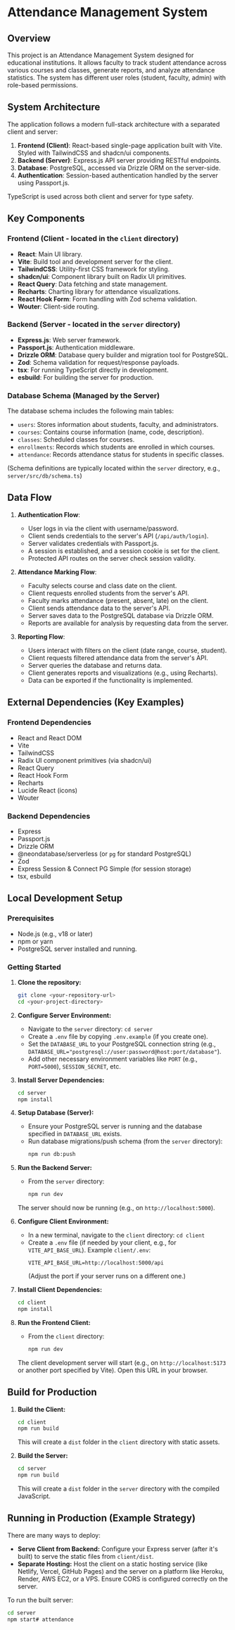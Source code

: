# Attendance Management System

## Overview
This project is an Attendance Management System designed for educational institutions. It allows faculty to track student attendance across various courses and classes, generate reports, and analyze attendance statistics. The system has different user roles (student, faculty, admin) with role-based permissions.

## System Architecture
The application follows a modern full-stack architecture with a separated client and server:

1.  **Frontend (Client)**: React-based single-page application built with Vite. Styled with TailwindCSS and shadcn/ui components.
2.  **Backend (Server)**: Express.js API server providing RESTful endpoints.
3.  **Database**: PostgreSQL, accessed via Drizzle ORM on the server-side.
4.  **Authentication**: Session-based authentication handled by the server using Passport.js.

TypeScript is used across both client and server for type safety.

## Key Components

### Frontend (Client - located in the `client` directory)
-   **React**: Main UI library.
-   **Vite**: Build tool and development server for the client.
-   **TailwindCSS**: Utility-first CSS framework for styling.
-   **shadcn/ui**: Component library built on Radix UI primitives.
-   **React Query**: Data fetching and state management.
-   **Recharts**: Charting library for attendance visualizations.
-   **React Hook Form**: Form handling with Zod schema validation.
-   **Wouter**: Client-side routing.

### Backend (Server - located in the `server` directory)
-   **Express.js**: Web server framework.
-   **Passport.js**: Authentication middleware.
-   **Drizzle ORM**: Database query builder and migration tool for PostgreSQL.
-   **Zod**: Schema validation for request/response payloads.
-   **tsx**: For running TypeScript directly in development.
-   **esbuild**: For building the server for production.

### Database Schema (Managed by the Server)
The database schema includes the following main tables:
-   `users`: Stores information about students, faculty, and administrators.
-   `courses`: Contains course information (name, code, description).
-   `classes`: Scheduled classes for courses.
-   `enrollments`: Records which students are enrolled in which courses.
-   `attendance`: Records attendance status for students in specific classes.

(Schema definitions are typically located within the `server` directory, e.g., `server/src/db/schema.ts`)

## Data Flow

1.  **Authentication Flow**:
    -   User logs in via the client with username/password.
    -   Client sends credentials to the server's API (`/api/auth/login`).
    -   Server validates credentials with Passport.js.
    -   A session is established, and a session cookie is set for the client.
    -   Protected API routes on the server check session validity.

2.  **Attendance Marking Flow**:
    -   Faculty selects course and class date on the client.
    -   Client requests enrolled students from the server's API.
    -   Faculty marks attendance (present, absent, late) on the client.
    -   Client sends attendance data to the server's API.
    -   Server saves data to the PostgreSQL database via Drizzle ORM.
    -   Reports are available for analysis by requesting data from the server.

3.  **Reporting Flow**:
    -   Users interact with filters on the client (date range, course, student).
    -   Client requests filtered attendance data from the server's API.
    -   Server queries the database and returns data.
    -   Client generates reports and visualizations (e.g., using Recharts).
    -   Data can be exported if the functionality is implemented.

## External Dependencies (Key Examples)

### Frontend Dependencies
-   React and React DOM
-   Vite
-   TailwindCSS
-   Radix UI component primitives (via shadcn/ui)
-   React Query
-   React Hook Form
-   Recharts
-   Lucide React (icons)
-   Wouter

### Backend Dependencies
-   Express
-   Passport.js
-   Drizzle ORM
-   @neondatabase/serverless (or `pg` for standard PostgreSQL)
-   Zod
-   Express Session & Connect PG Simple (for session storage)
-   tsx, esbuild

## Local Development Setup

### Prerequisites
-   Node.js (e.g., v18 or later)
-   npm or yarn
-   PostgreSQL server installed and running.

### Getting Started

1.  **Clone the repository:**
    ```bash
    git clone <your-repository-url>
    cd <your-project-directory>
    ```

2.  **Configure Server Environment:**
    -   Navigate to the `server` directory: `cd server`
    -   Create a `.env` file by copying `.env.example` (if you create one).
    -   Set the `DATABASE_URL` to your PostgreSQL connection string (e.g., `DATABASE_URL="postgresql://user:password@host:port/database"`).
    -   Add other necessary environment variables like `PORT` (e.g., `PORT=5000`), `SESSION_SECRET`, etc.

3.  **Install Server Dependencies:**
    ```bash
    cd server
    npm install
    ```

4.  **Setup Database (Server):**
    -   Ensure your PostgreSQL server is running and the database specified in `DATABASE_URL` exists.
    -   Run database migrations/push schema (from the `server` directory):
        ```bash
        npm run db:push
        ```

5.  **Run the Backend Server:**
    -   From the `server` directory:
        ```bash
        npm run dev
        ```
    The server should now be running (e.g., on `http://localhost:5000`).

6.  **Configure Client Environment:**
    -   In a new terminal, navigate to the `client` directory: `cd client`
    -   Create a `.env` file (if needed by your client, e.g., for `VITE_API_BASE_URL`).
        Example `client/.env`:
        ```
        VITE_API_BASE_URL=http://localhost:5000/api
        ```
        (Adjust the port if your server runs on a different one.)

7.  **Install Client Dependencies:**
    ```bash
    cd client
    npm install
    ```

8.  **Run the Frontend Client:**
    -   From the `client` directory:
        ```bash
        npm run dev
        ```
    The client development server will start (e.g., on `http://localhost:5173` or another port specified by Vite). Open this URL in your browser.

## Build for Production

1.  **Build the Client:**
    ```bash
    cd client
    npm run build
    ```
    This will create a `dist` folder in the `client` directory with static assets.

2.  **Build the Server:**
    ```bash
    cd server
    npm run build
    ```
    This will create a `dist` folder in the `server` directory with the compiled JavaScript.

## Running in Production (Example Strategy)
There are many ways to deploy:

* **Serve Client from Backend:** Configure your Express server (after it's built) to serve the static files from `client/dist`.
* **Separate Hosting:** Host the client on a static hosting service (like Netlify, Vercel, GitHub Pages) and the server on a platform like Heroku, Render, AWS EC2, or a VPS. Ensure CORS is configured correctly on the server.

To run the built server:
```bash
cd server
npm start#   a t t e n d a n c e  
 